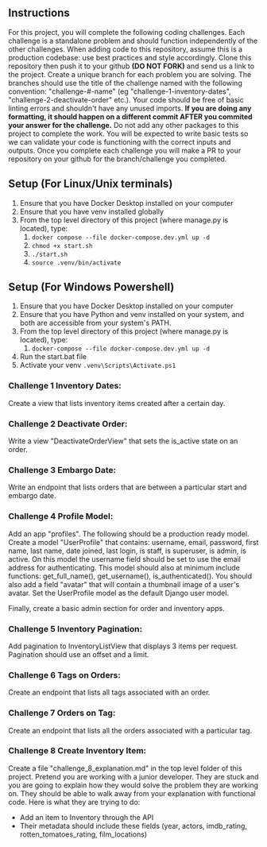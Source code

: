 ## Instructions
For this project, you will complete the following coding challenges. Each challenge is a standalone problem and should function independently of the other challenges. When adding code to this repository, assume this is a production codebase: use best practices and style accordingly. Clone this repository then push it to your github **(DO NOT FORK)** and send us a link to the project. Create a unique branch for each problem you are solving. The branches should use the title of the challenge named with the following convention: "challenge-#-name" (eg "challenge-1-inventory-dates", "challenge-2-deactivate-order" etc.). Your code should be free of basic linting errors and shouldn't have any unused imports. **If you are doing any formatting, it should happen on a different commit AFTER you commited your answer for the challenge.** Do not add any other packages to this project to complete the work. You will be expected to write basic tests so we can validate your code is functioning with the correct inputs and outputs. Once you complete each challenge you will make a PR to your repository on your github for the branch/challenge you completed.

## Setup (For Linux/Unix terminals)
1. Ensure that you have Docker Desktop installed on your computer
2. Ensure that you have venv installed globally
3. From the top level directory of this project (where manage.py is located), type: 
    1. `docker compose --file docker-compose.dev.yml up -d`
    2. `chmod +x start.sh`
    3. `./start.sh`
    4. `source .venv/bin/activate`

## Setup (For Windows Powershell)
1. Ensure that you have Docker Desktop installed on your computer
2. Ensure that you have Python and venv installed on your system, and both are accessible from your system's PATH.
3. From the top level directory of this project (where manage.py is located), type: 
    1. `docker-compose --file docker-compose.dev.yml up -d`
4. Run the start.bat file
5. Activate your venv `.venv\Scripts\Activate.ps1`


### Challenge 1 Inventory Dates:
Create a view that lists inventory items created after a certain day.

### Challenge 2 Deactivate Order:
Write a view "DeactivateOrderView" that sets the is_active state on an order.

### Challenge 3 Embargo Date:
Write an endpoint that lists orders that are between a particular start and embargo date.

### Challenge 4 Profile Model:
Add an app "profiles". The following should be a production ready model. Create a model "UserProfile" that contains: username, email, password, first name, last name, date joined, last login, is staff, is superuser, is admin, is active. On this model the username field should be set to use the email address for authenticating. This model should also at minimum include functions: get_full_name(), get_username(), is_authenticated(). You should also add a field "avatar" that will contain a thumbnail image of a user's avatar. Set the UserProfile model as the default Django user model.

Finally, create a basic admin section for order and inventory apps.

### Challenge 5 Inventory Pagination:
Add pagination to InventoryListView that displays 3 items per request. Pagination should use an offset and a limit.

### Challenge 6 Tags on Orders:
Create an endpoint that lists all tags associated with an order.

### Challenge 7 Orders on Tag:
Create an endpoint that lists all the orders associated with a particular tag.

### Challenge 8 Create Inventory Item:
Create a file "challenge_8_explanation.md" in the top level folder of this project. Pretend you are working with a junior developer. They are stuck and you are going to explain how they would solve the problem they are working on. They should be able to walk away from your explanation with functional code. Here is what they are trying to do:
- Add an item to Inventory through the API
- Their metadata should include these fields (year, actors, imdb_rating, rotten_tomatoes_rating, film_locations)
